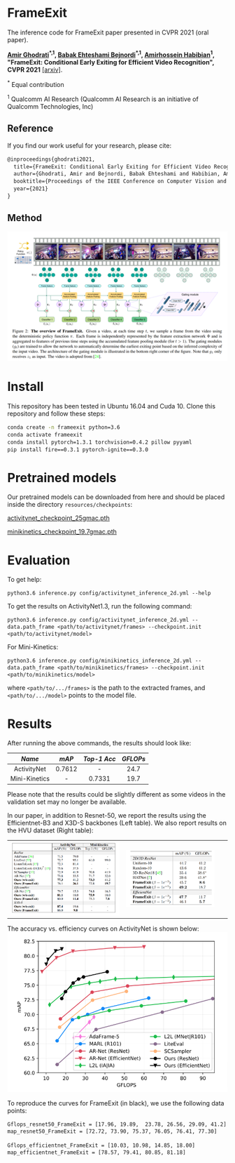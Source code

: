 # FrameExit

The inference code for FrameExit paper presented in CVPR 2021 (oral paper).

**[Amir Ghodrati](https://aghodrati.github.io/)<sup>\*,1</sup>, [Babak Ehteshami Bejnordi](http://www.babakint.com/)<sup>\*,1</sup>, [Amirhossein Habibian](https://habibian.github.io/)<sup>1</sup>, "FrameExit: Conditional Early Exiting for Efficient Video Recognition", CVPR 2021** [[arxiv]](https://arxiv.org/abs/2104.13400).

<sup>*</sup> Equal contribution

<sup>1</sup> Qualcomm AI Research (Qualcomm AI Research is an initiative of Qualcomm Technologies, Inc)

## Reference
If you find our work useful for your research, please cite:
```latex
@inproceedings{ghodrati2021,
  title={FrameExit: Conditional Early Exiting for Efficient Video Recognition},
  author={Ghodrati, Amir and Bejnordi, Babak Ehteshami and Habibian, Amirhossein},
  booktitle={Proceedings of the IEEE Conference on Computer Vision and Pattern Recognition},
  year={2021}
}
```

## Method
![! an image](resources/method.png)

# Install

This repository has been tested in Ubuntu 16.04 and Cuda 10. Clone this repository and follow these steps:
```bash
conda create -n frameexit python=3.6
conda activate frameexit
conda install pytorch=1.3.1 torchvision=0.4.2 pillow pyyaml
pip install fire==0.3.1 pytorch-ignite==0.3.0
```

# Pretrained models
Our pretrained models can be downloaded from here and should be placed inside the directory `resources/checkpoints`:

[activitynet_checkpoint_25gmac.pth](https://github.com/Qualcomm-AI-research/FrameExit/releases/download/v1.0/activitynet_checkpoint_25gmac.pth)

[minikinetics_checkpoint_19.7gmac.pth](https://github.com/Qualcomm-AI-research/FrameExit/releases/download/v1.0/minikinetics_checkpoint_19.7gmac.pth)

# Evaluation
To get help:
```
python3.6 inference.py config/activitynet_inference_2d.yml --help
```

To get the results on ActivityNet1.3, run the following command:
```
python3.6 inference.py config/activitynet_inference_2d.yml --data.path_frame <path/to/activitynet/frames> --checkpoint.init <path/to/activitynet/model>
```
For Mini-Kinetics:
```
python3.6 inference.py config/minikinetics_inference_2d.yml --data.path_frame <path/to/minikinetics/frames> --checkpoint.init <path/to/minikinetics/model>
```
where `<path/to/.../frames>` is the path to the extracted frames, and `<path/to/.../model>` points to the model file.

# Results
After running the above commands, the results should look like:

|    *Name*         |*mAP*|*Top-1 Acc*|*GFLOPs*|
|:-------------:|:--------:|:----------:|:-----------:|
| ActivityNet   |  0.7612  |    -    |    24.7   |
| Mini-Kinetics |   -   |   0.7331  |   19.7   |

Please note that the results could be slightly different as some videos in the validation set may no longer be available.

In our paper, in addition to Resnet-50, we report the results using the Efficientnet-B3 and X3D-S backbones (Left table). We also report results on the HVU dataset (Right table):
<table border="0">
<tr>
    <td>
    <img src="resources/results1.png" width="100%" />
    </td>
    <td>
    <img src="resources/results_hvu.png", width="90%" />
    </td>
</tr>
</table>

The accuracy vs. efficiency curves on ActivityNet is shown below:
![! an image](resources/curve_AN.png)

To reproduce the curves for FrameExit (in black), we use the following data points:
```
Gflops_resnet50_FrameExit = [17.96, 19.89,  23.78, 26.56, 29.09, 41.2]
map_resnet50_FrameExit = [72.72, 73.90, 75.37, 76.05, 76.41, 77.30]

Gflops_efficientnet_FrameExit = [10.03, 10.98, 14.85, 18.00]
map_efficientnet_FrameExit = [78.57, 79.41, 80.85, 81.18]
``` 
